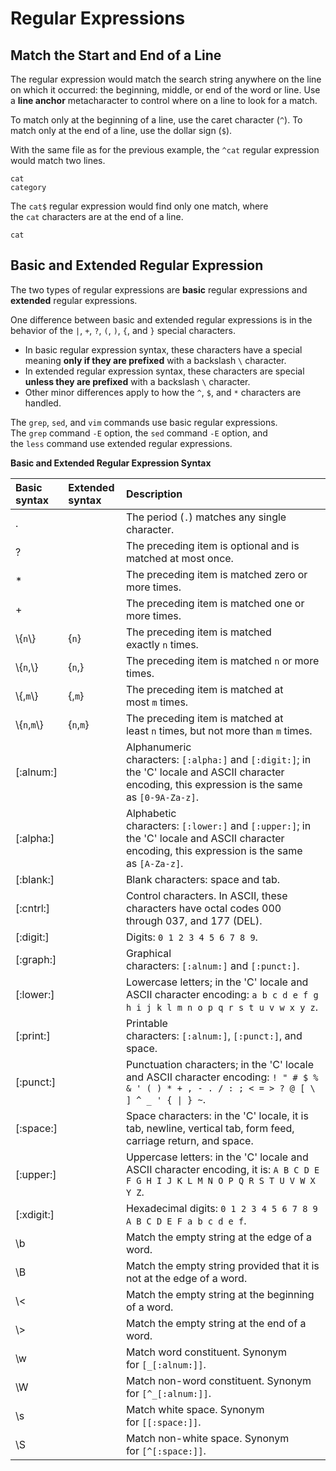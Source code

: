 # Regular Expressions
## Match the Start and End of a Line

The regular expression would match the search string anywhere on the line on which it occurred: the beginning, middle, or end of the word or line. Use a **line anchor** metacharacter to control where on a line to look for a match.

To match only at the beginning of a line, use the caret character (`^`). To match only at the end of a line, use the dollar sign (`$`).

With the same file as for the previous example, the `^cat` regular expression would match two lines.
```
cat
category
```

The `cat$` regular expression would find only one match, where the `cat` characters are at the end of a line.
```
cat
```

## Basic and Extended Regular Expression
The two types of regular expressions are **basic** regular expressions and **extended** regular expressions.

One difference between basic and extended regular expressions is in the behavior of the `|`, `+`, `?`, `(`, `)`, `{`, and `}` special characters.
- In basic regular expression syntax, these characters have a special meaning **only if they are prefixed** with a backslash `\` character.
- In extended regular expression syntax, these characters are special **unless they are prefixed** with a backslash `\` character. 
- Other minor differences apply to how the `^`, `$`, and `*` characters are handled.

The `grep`, `sed`, and `vim` commands use basic regular expressions. The `grep` command `-E` option, the `sed` command `-E` option, and the `less` command use extended regular expressions.

**Basic and Extended Regular Expression Syntax**

| Basic syntax  | Extended syntax | Description                                                                                                                                         |
| :------------ | :-------------- | :-------------------------------------------------------------------------------------------------------------------------------------------------- |
| .             |                 | The period (`.`) matches any single character.                                                                                                      |
| ?             |                 | The preceding item is optional and is matched at most once.                                                                                         |
| *             |                 | The preceding item is matched zero or more times.                                                                                                   |
| +             |                 | The preceding item is matched one or more times.                                                                                                    |
| \\{`n`\\}     | {`n`}           | The preceding item is matched exactly `n` times.                                                                                                    |
| \\{`n`,\\}    | {`n`,}          | The preceding item is matched `n` or more times.                                                                                                    |
| \\{,`m`\\}    | {,`m`}          | The preceding item is matched at most `m` times.                                                                                                    |
| \\{`n`,`m`\\} | {`n`,`m`}       | The preceding item is matched at least `n` times, but not more than `m` times.                                                                      |
| [:alnum:]     |                 | Alphanumeric characters: `[:alpha:]` and `[:digit:]`; in the 'C' locale and ASCII character encoding, this expression is the same as `[0-9A-Za-z]`. |
| [:alpha:]     |                 | Alphabetic characters: `[:lower:]` and `[:upper:]`; in the 'C' locale and ASCII character encoding, this expression is the same as `[A-Za-z]`.      |
| [:blank:]     |                 | Blank characters: space and tab.                                                                                                                    |
| [:cntrl:]     |                 | Control characters. In ASCII, these characters have octal codes 000 through 037, and 177 (DEL).                                                     |
| [:digit:]     |                 | Digits: `0 1 2 3 4 5 6 7 8 9`.                                                                                                                      |
| [:graph:]     |                 | Graphical characters: `[:alnum:]` and `[:punct:]`.                                                                                                  |
| [:lower:]     |                 | Lowercase letters; in the 'C' locale and ASCII character encoding: `a b c d e f g h i j k l m n o p q r s t u v w x y z`.                           |
| [:print:]     |                 | Printable characters: `[:alnum:]`, `[:punct:]`, and space.                                                                                          |
| [:punct:]     |                 | Punctuation characters; in the 'C' locale and ASCII character encoding: `! " # $ % & ' ( ) * + , - . / : ; < = > ? @ [ \ ] ^ _ ' { \| } ~`.         |
| [:space:]     |                 | Space characters: in the 'C' locale, it is tab, newline, vertical tab, form feed, carriage return, and space.                                       |
| [:upper:]     |                 | Uppercase letters: in the 'C' locale and ASCII character encoding, it is: `A B C D E F G H I J K L M N O P Q R S T U V W X Y Z`.                    |
| [:xdigit:]    |                 | Hexadecimal digits: `0 1 2 3 4 5 6 7 8 9 A B C D E F a b c d e f`.                                                                                  |
| \b            |                 | Match the empty string at the edge of a word.                                                                                                       |
| \B            |                 | Match the empty string provided that it is not at the edge of a word.                                                                               |
| \\<           |                 | Match the empty string at the beginning of a word.                                                                                                  |
| \\>           |                 | Match the empty string at the end of a word.                                                                                                        |
| \w            |                 | Match word constituent. Synonym for `[_[:alnum:]]`.                                                                                                 |
| \W            |                 | Match non-word constituent. Synonym for `[^_[:alnum:]]`.                                                                                            |
| \s            |                 | Match white space. Synonym for `[[:space:]]`.                                                                                                       |
| \S            |                 | Match non-white space. Synonym for `[^[:space:]]`.                                                                                                  |
